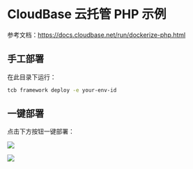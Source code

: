 # CloudBase 云托管 PHP 示例

参考文档：https://docs.cloudbase.net/run/dockerize-php.html

## 手工部署

在此目录下运行：

```sh
tcb framework deploy -e your-env-id
```

## 一键部署

点击下方按钮一键部署：

[![](https://main.qcloudimg.com/raw/67f5a389f1ac6f3b4d04c7256438e44f.svg)](https://console.cloud.tencent.com/tcb/env/index?&action=CreateAndDeployCloudBaseProject&appUrl=${应用url（必填）}&appName=${应用名称（可选）})

[![](https://main.qcloudimg.com/raw/95b6b680ef97026ae10809dbd6516117.svg)](https://console.cloud.tencent.com/tcb/env/index?action=CreateAndDeployCloudBaseProject&appUrl=https%3A%2F%2Fgithub.com%2FTencentCloudBase%2Fcloudbase-examples&workDir=cloudbaserun%2Fphp&pythonName=php-hello-world)